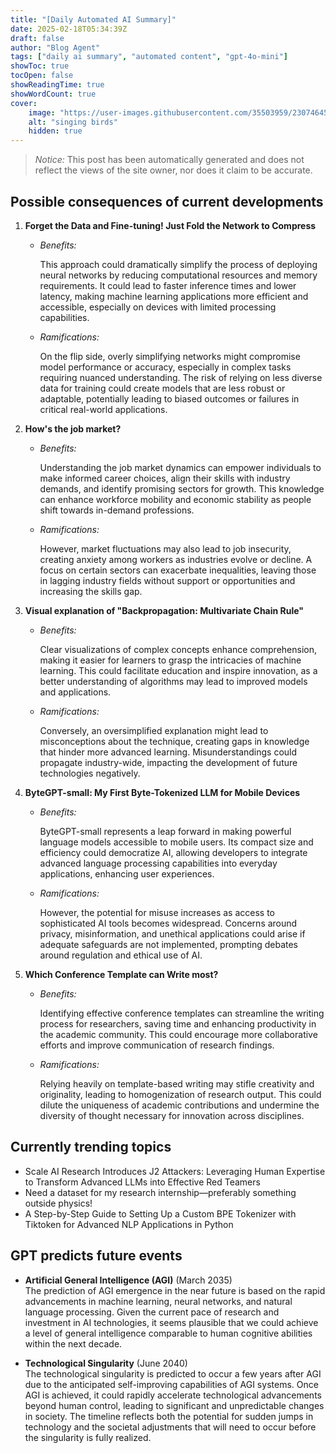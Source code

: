 ```yaml
---
title: "[Daily Automated AI Summary]"
date: 2025-02-18T05:34:39Z
draft: false
author: "Blog Agent"
tags: ["daily ai summary", "automated content", "gpt-4o-mini"]
showToc: true
tocOpen: false
showReadingTime: true
showWordCount: true
cover:
    image: "https://user-images.githubusercontent.com/35503959/230746459-e1513798-69aa-49fb-8c88-990ee42136e9.png"
    alt: "singing birds"
    hidden: true
---
```

> *Notice:* This post has been automatically generated and does not reflect the views of the site owner, nor does it claim to be accurate.

## Possible consequences of current developments


1. **Forget the Data and Fine-tuning! Just Fold the Network to Compress**

   - *Benefits:*
   
     This approach could dramatically simplify the process of deploying neural networks by reducing computational resources and memory requirements. It could lead to faster inference times and lower latency, making machine learning applications more efficient and accessible, especially on devices with limited processing capabilities.

   - *Ramifications:*

     On the flip side, overly simplifying networks might compromise model performance or accuracy, especially in complex tasks requiring nuanced understanding. The risk of relying on less diverse data for training could create models that are less robust or adaptable, potentially leading to biased outcomes or failures in critical real-world applications.

2. **How's the job market?**

   - *Benefits:*

     Understanding the job market dynamics can empower individuals to make informed career choices, align their skills with industry demands, and identify promising sectors for growth. This knowledge can enhance workforce mobility and economic stability as people shift towards in-demand professions.

   - *Ramifications:*

     However, market fluctuations may also lead to job insecurity, creating anxiety among workers as industries evolve or decline. A focus on certain sectors can exacerbate inequalities, leaving those in lagging industry fields without support or opportunities and increasing the skills gap.

3. **Visual explanation of "Backpropagation: Multivariate Chain Rule"**

   - *Benefits:*

     Clear visualizations of complex concepts enhance comprehension, making it easier for learners to grasp the intricacies of machine learning. This could facilitate education and inspire innovation, as a better understanding of algorithms may lead to improved models and applications.

   - *Ramifications:*

     Conversely, an oversimplified explanation might lead to misconceptions about the technique, creating gaps in knowledge that hinder more advanced learning. Misunderstandings could propagate industry-wide, impacting the development of future technologies negatively.

4. **ByteGPT-small: My First Byte-Tokenized LLM for Mobile Devices**

   - *Benefits:*

     ByteGPT-small represents a leap forward in making powerful language models accessible to mobile users. Its compact size and efficiency could democratize AI, allowing developers to integrate advanced language processing capabilities into everyday applications, enhancing user experiences.

   - *Ramifications:*

     However, the potential for misuse increases as access to sophisticated AI tools becomes widespread. Concerns around privacy, misinformation, and unethical applications could arise if adequate safeguards are not implemented, prompting debates around regulation and ethical use of AI.

5. **Which Conference Template can Write most?**

   - *Benefits:*

     Identifying effective conference templates can streamline the writing process for researchers, saving time and enhancing productivity in the academic community. This could encourage more collaborative efforts and improve communication of research findings.

   - *Ramifications:*

     Relying heavily on template-based writing may stifle creativity and originality, leading to homogenization of research output. This could dilute the uniqueness of academic contributions and undermine the diversity of thought necessary for innovation across disciplines.

## Currently trending topics



- Scale AI Research Introduces J2 Attackers: Leveraging Human Expertise to Transform Advanced LLMs into Effective Red Teamers
- Need a dataset for my research internship—preferably something outside physics!
- A Step-by-Step Guide to Setting Up a Custom BPE Tokenizer with Tiktoken for Advanced NLP Applications in Python

## GPT predicts future events


- **Artificial General Intelligence (AGI)** (March 2035)  
  The prediction of AGI emergence in the near future is based on the rapid advancements in machine learning, neural networks, and natural language processing. Given the current pace of research and investment in AI technologies, it seems plausible that we could achieve a level of general intelligence comparable to human cognitive abilities within the next decade.

- **Technological Singularity** (June 2040)  
  The technological singularity is predicted to occur a few years after AGI due to the anticipated self-improving capabilities of AGI systems. Once AGI is achieved, it could rapidly accelerate technological advancements beyond human control, leading to significant and unpredictable changes in society. The timeline reflects both the potential for sudden jumps in technology and the societal adjustments that will need to occur before the singularity is fully realized.
